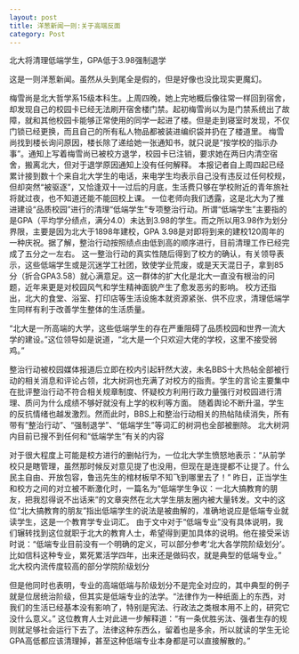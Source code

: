 ```yaml
---
layout: post
title: 洋葱新闻一则:关于高端反面
category: Post
---
```

北大将清理低端学生，GPA低于3.98强制退学


这是一则洋葱新闻。虽然从头到尾全是假的，但是好像也没比现实更魔幻。


梅雪尚是北大哲学系15级本科生。上周四晚，她上完地概后像往常一样回到宿舍，却发现自己的校园卡已经无法刷开宿舍楼门禁。起初梅雪尚以为是门禁系统出了故障，就和其他校园卡能够正常使用的同学一起进了楼。但是走到寝室时发现，不仅门锁已经更换，而且自己的所有私人物品都被装进编织袋并扔在了楼道里。
梅雪尚找到楼长询问原因，楼长除了递给她一张通知书，就只说是“按学校的指示办事”。通知上写着梅雪尚已被校方退学，校园卡已注销，要求她在两日内清空宿舍，搬离北大，但对于退学原因通知上没有任何解释。
本报记者自上周四起已经累计接到数十个来自北大学生的电话，来电学生均表示自己没有违反过任何校规，但却突然“被驱逐”，又恰逢双十一过后的月底，生活费只够在学校附近的青年旅社将就过夜，也不知道还能不能回校上课。
一位老师向我们透露，这是北大为了推进建设“品质校园”进行的清理“低端学生”专项整治行动。所谓“低端学生”主要指的是GPA（平均学分绩点，满分4.0）未达到3.98的学生。而之所以用3.98作为划分界限，主要是因为北大于1898年建校，GPA 3.98是对即将到来的建校120周年的一种庆祝。据了解，整治行动按照绩点由低到高的顺序进行，目前清理工作已经完成了五分之一左右。
这一整治行动的真实性随后得到了校方的确认，有关领导表示，这些低端学生或是沉迷学工社团，致使学业荒废，或是天天混日子，拿到85分（折合GPA3.58）就心满意足。这一群体的扩大化是北大一直没有根治的问题，近年来更是对校园风气和学生精神面貌产生了愈发恶劣的影响。
校方还指出，北大的食堂、浴室、打印店等生活设施本就资源紧张、供不应求，清理低端学生同样有利于改善学生整体的生活质量。


“北大是一所高端的大学，这些低端学生的存在严重阻碍了品质校园和世界一流大学的建设。”这位领导如是说道，“北大是一个只欢迎大佬的学校，这里不接受弱鸡。”


整治行动被校园媒体报道后立即在校内引起轩然大波，未名BBS十大热帖全部被行动的相关消息和评论占领，北大树洞也充满了对校方的指责。学生的言论主要集中在批评整治行动不符合相关规章制度、怀疑校方利用行政力量强行对校园进行清理、质问为什么成绩不够好就没有上学的权利等方面。
随着舆论不断升温，学生的反抗情绪也越发激烈。然而此时，BBS上和整治行动相关的热帖陆续消失，所有带有“整治行动”、“强制退学”、“低端学生”等词汇的树洞也全部被删除。
北大树洞内目前已搜不到任何和“低端学生”有关的内容


对于很大程度上可能是校方进行的删帖行为，一位北大学生愤怒地表示：“从前学校只是瞎管理，虽然那时候反对意见提了也没用，但现在是连提都不让提了。什么民主自由、开放包容，鲁迅先生的棺材板早不知飞到哪里去了！”
昨日，正当学生和校方之间的对立被不断激化时，一篇名为“低端学生争议：一北大搞教育的朋友，把我怼得说不出话来”的文章突然在北大学生朋友圈内被大量转发。文中的这位“北大搞教育的朋友”指出低端学生的说法是被曲解的，准确地说应是低端专业就读学生，这是一个教育学专业词汇。
由于文中对于“低端专业”没有具体说明，我们辗转找到这位就职于北大的教育人士，希望得到更加具体的说明。他在接受采访时说：“低端专业目前没有一个明确的定义，可以部分参考‘北大各学院阶级划分’。比如信科这种专业，累死累活学四年，出来还是做码农，就是典型的低端专业。”
北大校内流传度较高的部分学院阶级划分



但是他同时也表明，专业的高端低端与阶级划分不是完全对应的，其中典型的例子就是位居统治阶级，但其实是低端专业的法学。“法律作为一种纸面上的东西，对我们的生活已经基本没有影响了，特别是宪法、行政法之类根本用不上的，研究它没什么意义。”
这位教育人士对此进一步解释道：“有一条优胜劣汰、强者生存的规则就足够社会运行下去了。法律这种东西么，留着也是多余，所以就读的学生无论GPA高低都应该清理掉，甚至这种低端专业本身都是可以直接解散的。”
